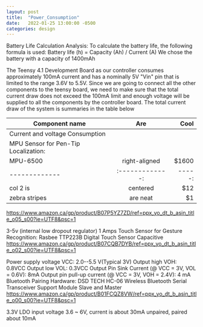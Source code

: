```yaml
---
layout: post
title:  "Power_Consumption"
date:   2022-01-25 13:00:00 -0500
categories: design
---
```


Battery Life Calculation Analysis:
To calculate the battery life, the following formula is used:
Battery life (h) = Capacity (Ah) / Current (A)
We chose the battery with a capacity of 1400mAh

The Teensy 4.1 Development Board as our controller consumes approximately 100mA current and has a nominally 5V "Vin" pin that is limited to the range 3.6V to 5.5V. 
Since we are going to connect all the other components to the teensy board, we need to make sure that the total current draw does not exceed the 100mA limit and enough voltage will be supplied to all the components by the controller board. The total current draw of the system is summaries in the table below

| Component name                           | Are           | Cool  |
| -------------                            |:-------------:| -----:|
| Current and voltage Consumption          |
| MPU Sensor for Pen-Tip Localization:     |
| MPU-6500                                 | right-aligned | $1600 |
| -------------                            |:-------------:| -----:|
| col 2 is                                 | centered      |   $12 |
| zebra stripes                            | are neat      |    $1 |



https://www.amazon.ca/gp/product/B07P5YZ7ZD/ref=ppx_yo_dt_b_asin_title_o05_s00?ie=UTF8&psc=1


3-5v (internal low dropout regulator)
1 Amps
Touch Sensor for Gesture Recognition:
Rasbee TTP223B Digital Touch Sensor Capacitive
https://www.amazon.ca/gp/product/B07CQB7DYB/ref=ppx_yo_dt_b_asin_title_o02_s00?ie=UTF8&psc=1


Power supply voltage VCC: 2.0--5.5 V(Typical 3V)
Output high VOH: 0.8VCC
Output low VOL: 0.3VCC
Output Pin Sink Current (@ VCC = 3V, VOL = 0.6V): 8mA
Output pin pull-up current (@ VCC = 3V, VOH = 2.4V): 4 mA
Bluetooth Pairing Hardware:
DSD TECH HC-06 Wireless Bluetooth Serial Transceiver Support Module Slave and Master
https://www.amazon.ca/gp/product/B01FCQZ8VW/ref=ppx_yo_dt_b_asin_title_o00_s00?ie=UTF8&psc=1


3.3V LDO input voltage 3.6 ~ 6V, current is about 30mA unpaired, paired about 10mA


